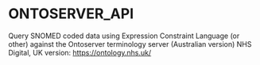 # ONTOSERVER_API
Query SNOMED coded data using Expression Constraint Language (or other) against the Ontoserver terminology server (Australian version)
NHS Digital, UK version: https://ontology.nhs.uk/
